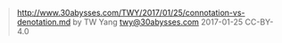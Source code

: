 ﻿> http://www.30abysses.com/TWY/2017/01/25/connotation-vs-denotation.md
> by TW Yang <twy@30abysses.com> 2017-01-25 CC-BY-4.0

#